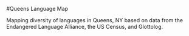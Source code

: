 #Queens Language Map

Mapping diversity of languages in Queens, NY based on data from the Endangered Language Alliance, the US Census, and Glottolog. 
